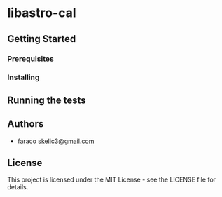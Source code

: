 # libastro-cal

## Getting Started

### Prerequisites
        
### Installing

## Running the tests

## Authors
* faraco <skelic3@gmail.com>
        
## License
This project is licensed under the MIT License - see the LICENSE file for details.

    
